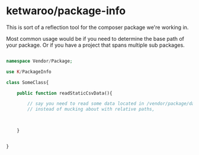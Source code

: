 ketwaroo/package-info
======================

This is sort of a reflection tool for the composer package we're working in.

Most common usage would be if you need to determine the base path of your package.
Or if you have a project that spans multiple sub packages.

```php

namespace Vendor/Package;

use K/PackageInfo

class SomeClass{

    public function readStaticCsvData(){

        // say you need to read some data located in /vendor/package/data/mydata.csv;
        // instead of mucking about with relative paths,

        

    }


}



```




